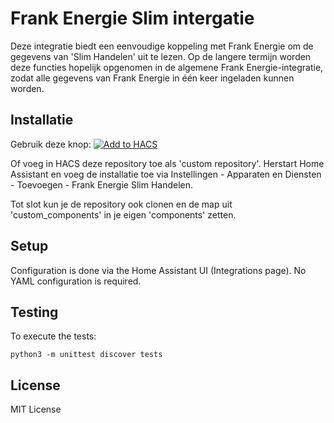 # Frank Energie Slim intergatie

Deze integratie biedt een eenvoudige koppeling met Frank Energie om de gegevens van 'Slim Handelen' uit te lezen.
Op de langere termijn worden deze functies hopelijk opgenomen in de algemene Frank Energie-integratie, zodat alle gegevens van Frank Energie in één keer ingeladen kunnen worden.

## Installatie

Gebruik deze knop:
[![Add to HACS](https://img.shields.io/badge/HACS-Add%20this%20repository-blue?style=for-the-badge&logo=home-assistant)](https://my.home-assistant.io/redirect/hacs_repository/?owner=yholkamp&repository=frank-energie-slim&category=integration)

Of voeg in HACS deze repository toe als 'custom repository'. Herstart Home Assistant en voeg de installatie toe via Instellingen - Apparaten en Diensten - Toevoegen - Frank Energie Slim Handelen.

Tot slot kun je de repository ook clonen en de map uit 'custom_components' in je eigen 'components' zetten.

## Setup

Configuration is done via the Home Assistant UI (Integrations page). No YAML configuration is required.

## Testing

To execute the tests:

    python3 -m unittest discover tests


## License

MIT License